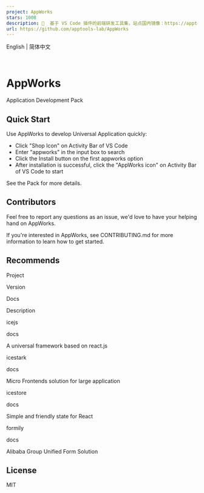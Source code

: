 ```yaml
---
project: AppWorks
stars: 1008
description: 🐻  基于 VS Code 插件的前端研发工具集，站点国内镜像：https://apptools.gitee.io
url: https://github.com/apptools-lab/AppWorks
---
```


English | 简体中文

   

AppWorks
========

Application Development Pack

Quick Start
-----------

Use AppWorks to develop Universal Application quickly:

-   Click "Shop Icon" on Activity Bar of VS Code
-   Enter "appworks" in the input box to search
-   Click the Install button on the first appworks option
-   After installation is successful, click the "AppWorks icon" on Activity Bar of VS Code to start

See the Pack for more details.

Contributors
------------

Feel free to report any questions as an issue, we'd love to have your helping hand on AppWorks.

If you're interested in AppWorks, see CONTRIBUTING.md for more information to learn how to get started.

Recommends
----------

Project

Version

Docs

Description

icejs

docs

A universal framework based on react.js

icestark

docs

Micro Frontends solution for large application

icestore

docs

Simple and friendly state for React

formily

docs

Alibaba Group Unified Form Solution

License
-------

MIT
